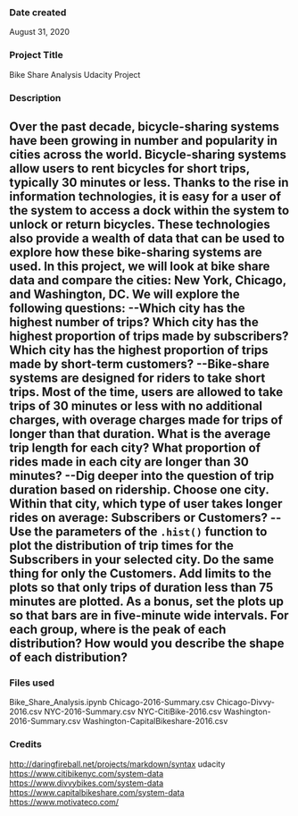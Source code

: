 ### Date created
August 31, 2020


### Project Title
Bike Share Analysis Udacity Project 

### Description
Over the past decade, bicycle-sharing systems have been growing in number and popularity in cities across the world. Bicycle-sharing systems allow users to rent bicycles for short trips, typically 30 minutes or less. Thanks to the rise in information technologies, it is easy for a user of the system to access a dock within the system to unlock or return bicycles. These technologies also provide a wealth of data that can be used to explore how these bike-sharing systems are used.
In this project, we will look at bike share data and compare the cities: New York, Chicago, and Washington, DC. We will explore the following questions:
--Which city has the highest number of trips? Which city has the highest proportion of trips made by subscribers? Which city has the highest proportion of trips made by short-term customers?
--Bike-share systems are designed for riders to take short trips. Most of the time, users are allowed to take trips of 30 minutes or less with no additional charges, with overage charges made for trips of longer than that duration. What is the average trip length for each city? What proportion of rides made in each city are longer than 30 minutes?
--Dig deeper into the question of trip duration based on ridership. Choose one city. Within that city, which type of user takes longer rides on average: Subscribers or Customers?
-- Use the parameters of the `.hist()` function to plot the distribution of trip times for the Subscribers in your selected city. Do the same thing for only the Customers. Add limits to the plots so that only trips of duration less than 75 minutes are plotted. As a bonus, set the plots up so that bars are in five-minute wide intervals. For each group, where is the peak of each distribution? How would you describe the shape of each distribution?
--

### Files used
Bike_Share_Analysis.ipynb
Chicago-2016-Summary.csv
Chicago-Divvy-2016.csv
NYC-2016-Summary.csv
NYC-CitiBike-2016.csv
Washington-2016-Summary.csv
Washington-CapitalBikeshare-2016.csv

### Credits
http://daringfireball.net/projects/markdown/syntax
udacity
https://www.citibikenyc.com/system-data
https://www.divvybikes.com/system-data
https://www.capitalbikeshare.com/system-data
https://www.motivateco.com/

